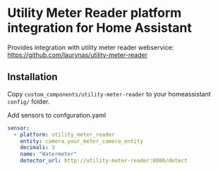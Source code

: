 # Utility Meter Reader platform integration for Home Assistant

Provides integration with utility meter reader webservice:
https://github.com/laurynas/utility-meter-reader

## Installation

Copy `custom_components/utility-meter-reader` to your homeassistant `config/` folder.

Add sensors to confguration.yaml

```yaml
sensor:
  - platform: utility_meter_reader
    entity: camera.your_meter_camera_entity
    decimals: 3
    name: "Watermeter"
    detector_url: http://utility-meter-reader:8000/detect
```